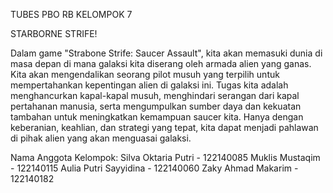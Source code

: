 TUBES PBO RB KELOMPOK 7

STARBORNE STRIFE!

Dalam game "Strabone Strife: Saucer Assault", kita akan memasuki dunia di masa depan di mana galaksi kita diserang oleh armada alien yang ganas. Kita akan mengendalikan seorang pilot musuh yang terpilih untuk mempertahankan kepentingan alien di galaksi ini. Tugas kita adalah menghancurkan kapal-kapal musuh, menghindari serangan dari kapal pertahanan manusia, serta mengumpulkan sumber daya dan kekuatan tambahan untuk meningkatkan kemampuan saucer kita. Hanya dengan keberanian, keahlian, dan strategi yang tepat, kita dapat menjadi pahlawan di pihak alien yang akan menguasai galaksi.

Nama Anggota Kelompok: 
Silva Oktaria Putri - 122140085
Muklis Mustaqim - 122140115
Aulia Putri Sayyidina - 122140060
Zaky Ahmad Makarim - 122140182


